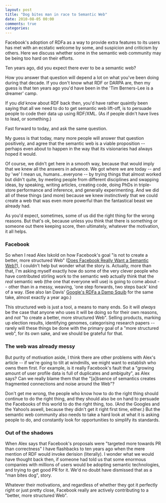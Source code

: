 ```yaml
---
layout: post
title: "Dog bites man in race to Semantic Web"
date: 2010-08-05 00:00
comments: true
categories: 
---
```


Facebook's adoption of RDFa as a way to provide extra features to its users has
met with an ecstatic welcome by some, and suspicion and criticism by others.
Here we discuss whether some in the semantic web community may be being too
hard on their efforts.

<!-- more -->

Ten years ago, did you expect there ever to be a semantic web?

How you answer that question will depend a lot on what you've been doing during
that decade. If you don't know what RDF or DARPA are, then my guess is that ten
years ago you'd have been in the 'Tim Berners-Lee is a dreamer' camp.

If you *did* know about RDF back then, you'd have rather quaintly been saying
that all we need to do to get semantic web lift-off, is to persuade people to
code their data up using RDF/XML. (As if people didn't have lives to lead, or
something.)

Fast forward to today, and ask the same question.

My guess is that today, many more people will answer that question positively,
and agree that the semantic web is a viable proposition -- perhaps even about
to happen in the way that its visionaries had always hoped it would.

Of course, we didn't get here in a smooth way, because that would imply that
we knew all the answers in advance. We got where we are today -- and by 'we'
I mean us, humans...everyone -- by trying things that almost worked but didn't
quite, by meeting people from different disciplines and swapping ideas, by
speaking, writing articles, creating code, doing PhDs in triple-store
performance and inference, and generally experimenting. And we did all of
these things (and more) because we knew instinctively that we could create a
web that was even more powerful than the fantastical beast we already had.

As you'd expect, sometimes, some of us did the right thing for the wrong
reasons. But that's ok, because unless you think that there is something or
someone out there keeping score, then ultimately, whatever the motivation, it
all helps.

### Facebook

So when I read Alex Iskold on how Facebook's goal "is not to create a better,
more structured Web" ([Does Facebook Really Want a Semantic Web?][1]), I
couldn't help but wonder what the story is. Actually, more than that, I'm
asking myself exactly how do some of the very clever people who have contributed
stirling work to the semantic web actually think that the *real* semantic web
(the one that everyone will use) is going to come about -- other than in a
messy, weaving, 'one step forwards, two steps back' kind of a way. (See also
Ian Davis' [Google's RDFa a Damp Squib][2] for the same take, almost exactly
a year ago.)

This structured web is just a tool, a means to many ends. So it will *always*
be the case that anyone who uses it will be doing so for their own reasons, and
*not* "to create a better, more structured Web". Selling products, marking up
election results, identifying genomes, categorising research papers -- rarely
will these things be done with the primary goal of a "more structured web", for
its own sake, and we should be grateful for that.

### The web was already messy

But purity of motivation aside, I think there are other problems with Alex's
article -- if we're going to tilt at windmills, we might want to establish
who owns them first. For example, is it really Facebook's fault that a "growing
amount of user profile data is full of duplicates and ambiguity", as Alex says?
Can we really blame them that the "[a]bsence of semantics creates fragmented
connections and noise around the Web"?

Don't get me wrong, the people who know how to do the right thing should
continue to do the right thing, and they should also be on hand to persuade
the Facebooks of this world to do the right thing, too. (And the Googles and
the Yahoo!s aswell, because they didn't get it right first time, either.) But
the semantic web community also needs to take a hard look at what it is asking
people to do, and constantly look for opportunities to simplify its standards.

### Out of the shadows

When Alex says that Facebook's proposals were "targeted more towards PR than
correctness" I have flashbacks to ten years ago when the mere mention of RDF
would invoke derision (literally). I wonder what we would have thought back
then, if someone had told us that some enormous companies with millions of
users would be adopting semantic technologies, and trying to get good PR for
it. We'd no doubt have dismissed that as a "man bites dog", story.

Whatever their motivations, and regardless of whether they got it perfectly
right or just pretty close, Facebook really are actively contributing to a
"better, more structured Web".

 [1]: http://www.readwriteweb.com/archives/does_facebook_really_want_a_semantic_web.php
 [2]: http://blog.iandavis.com/2009/05/googles-rdfa-a-damp-squib